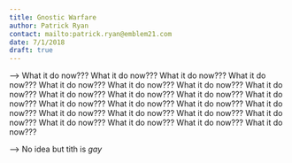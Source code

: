 ```yaml
---
title: Gnostic Warfare
author: Patrick Ryan
contact: mailto:patrick.ryan@emblem21.com
date: 7/1/2018
draft: true
---
```

--> What it do now??? What it do now??? What it do now??? What it do now??? What it do now??? What it do now??? What it do now??? What it do now??? What it do now??? What it do now??? What it do now??? What it do now??? What it do now??? What it do now??? What it do now??? What it do now??? What it do now??? What it do now??? What it do now??? What it do now??? What it do now??? What it do now??? What it do now??? What it do now??? 

--> No idea but tith is *gay*